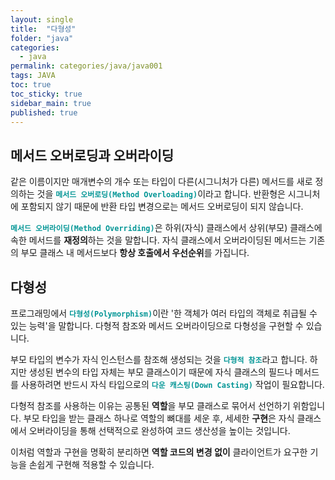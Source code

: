 ```yaml
---
layout: single
title:  "다형성"
folder: "java"
categories:
  - java
permalink: categories/java/java001
tags: JAVA
toc: true
toc_sticky: true
sidebar_main: true
published: true
---
```


## 메서드 오버로딩과 오버라이딩
같은 이름이지만 매개변수의 개수 또는 타입이 다른(시그니처가 다른) 메서드를 새로 정의하는 것을 <span style="color: rgb(3, 150, 150); font-weight: bold;">`메서드 오버로딩(Method Overloading)`</span>이라고 합니다. 반환형은 시그니처에 포함되지 않기 때문에 반환 타입 변경으로는 메서드 오버로딩이 되지 않습니다.

<span style="color: rgb(3, 150, 150); font-weight: bold;">`메서드 오버라이딩(Method Overriding)`</span>은 하위(자식) 클래스에서 상위(부모) 클래스에 속한 메서드를 **재정의**하는 것을 말합니다. 자식 클래스에서 오버라이딩된 메서드는 기존의 부모 클래스 내 메서드보다 **항상 호출에서 우선순위**를 가집니다.

## 다형성
프로그래밍에서 <span style="color: rgb(3, 150, 150); font-weight: bold;">`다형성(Polymorphism)`</span>이란 \'한 객체가 여러 타입의 객체로 취급될 수 있는 능력\'을 말합니다. 다형적 참조와 메서드 오버라이딩으로 다형성을 구현할 수 있습니다.

부모 타입의 변수가 자식 인스턴스를 참조해 생성되는 것을 <span style="color: rgb(3, 150, 150); font-weight: bold;">`다형적 참조`</span>라고 합니다. 하지만 생성된 변수의 타입 자체는 부모 클래스이기 때문에 자식 클래스의 필드나 메서드를 사용하려면 반드시 자식 타입으로의 <span style="color: rgb(3, 150, 150); font-weight: bold;">`다운 캐스팅(Down Casting)`</span> 작업이 필요합니다.

다형적 참조를 사용하는 이유는 공통된 **역할**을 부모 클래스로 묶어서 선언하기 위함입니다. 부모 타입을 받는 클래스 하나로 역할의 뼈대를 세운 후, 세세한 **구현**은 자식 클래스에서 오버라이딩을 통해 선택적으로 완성하여 코드 생산성을 높이는 것입니다.

이처럼 역할과 구현을 명확히 분리하면 **역할 코드의 변경 없이** 클라이언트가 요구한 기능을 손쉽게 구현해 적용할 수 있습니다.